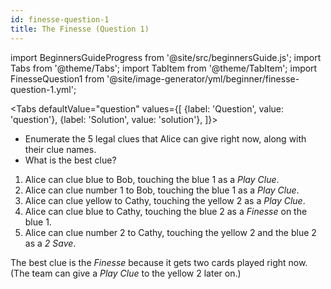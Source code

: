 ```yaml
---
id: finesse-question-1
title: The Finesse (Question 1)
---
```


import BeginnersGuideProgress from '@site/src/beginnersGuide.js';
import Tabs from '@theme/Tabs';
import TabItem from '@theme/TabItem';
import FinesseQuestion1 from '@site/image-generator/yml/beginner/finesse-question-1.yml';

<BeginnersGuideProgress part="60" />

<!-- lint disable no-undefined-references -->

<Tabs
  defaultValue="question"
  values={[
    {label: 'Question', value: 'question'},
    {label: 'Solution', value: 'solution'},
  ]}>
<TabItem value="question">

- Enumerate the 5 legal clues that Alice can give right now, along with their clue names.
- What is the best clue?

</TabItem>
<TabItem value="solution">

1. Alice can clue blue to Bob, touching the blue 1 as a *Play Clue*.
1. Alice can clue number 1 to Bob, touching the blue 1 as a *Play Clue*.
1. Alice can clue yellow to Cathy, touching the yellow 2 as a *Play Clue*.
1. Alice can clue blue to Cathy, touching the blue 2 as a *Finesse* on the blue 1.
1. Alice can clue number 2 to Cathy, touching the yellow 2 and the blue 2 as a *2 Save*.

The best clue is the *Finesse* because it gets two cards played right now. (The team can give a *Play Clue* to the yellow 2 later on.)

</TabItem>
</Tabs>

<FinesseQuestion1 />
